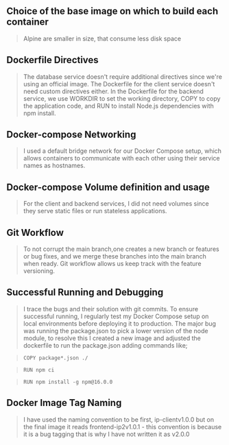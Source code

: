 ## Choice of the base image on which to build each container

> Alpine are smaller in size, that consume less disk space

## Dockerfile Directives

> The database service doesn't require additional directives since we're using an official image.
> The Dockerfile for the client service doesn't need custom directives either.
> In the Dockerfile for the backend service, we use WORKDIR to set the working directory, COPY to copy the application code, and RUN to install Node.js dependencies with npm install.

## Docker-compose Networking

> I used a default bridge network for our Docker Compose setup, which allows containers to communicate with each other using their service names as hostnames.

## Docker-compose Volume definition and usage

> For the client and backend services, I did not need volumes since they serve static files or run stateless applications.

## Git Workflow

> To not corrupt the main branch,one creates a new branch or features or bug fixes, and we merge these branches into the main branch when ready.
> Git workflow allows us keep track with the feature versioning.

## Successful Running and Debugging

> I trace the bugs and their solution with git commits. 
> To ensure successful running, I regularly test my Docker Compose setup on local environments before deploying it to production.
> The major bug was running the package.json to pick a lower version of the node module, to resolve this I created a new image and adjusted the dockerfile to run the package.json adding commands like;

> ```COPY package*.json ./```

> ```RUN npm ci```

> ```RUN npm install -g npm@16.0.0```

## Docker Image Tag Naming

> I have used the naming convention to be first, ip-clientv1.0.0 but on the final image it reads frontend-ip2v1.0.1 - this convention is because it is a bug tagging that is why I have not written it as v2.0.0
